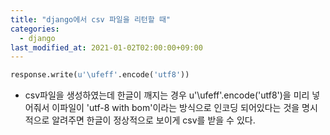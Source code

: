 ```yaml
---
title: "django에서 csv 파일을 리턴할 때"
categories: 
  - django
last_modified_at: 2021-01-02T02:00:00+09:00
---
```

```python
response.write(u'\ufeff'.encode('utf8'))
```
        
- csv파일을 생성하였는데 한글이 깨지는 경우 u'\ufeff'.encode('utf8')을 미리 넣어줘서 이파일이 'utf-8 with bom'이라는 
방식으로 인코딩 되어있다는 것을 명시적으로 알려주면 한글이 정상적으로 보이게 csv를 받을 수 있다.